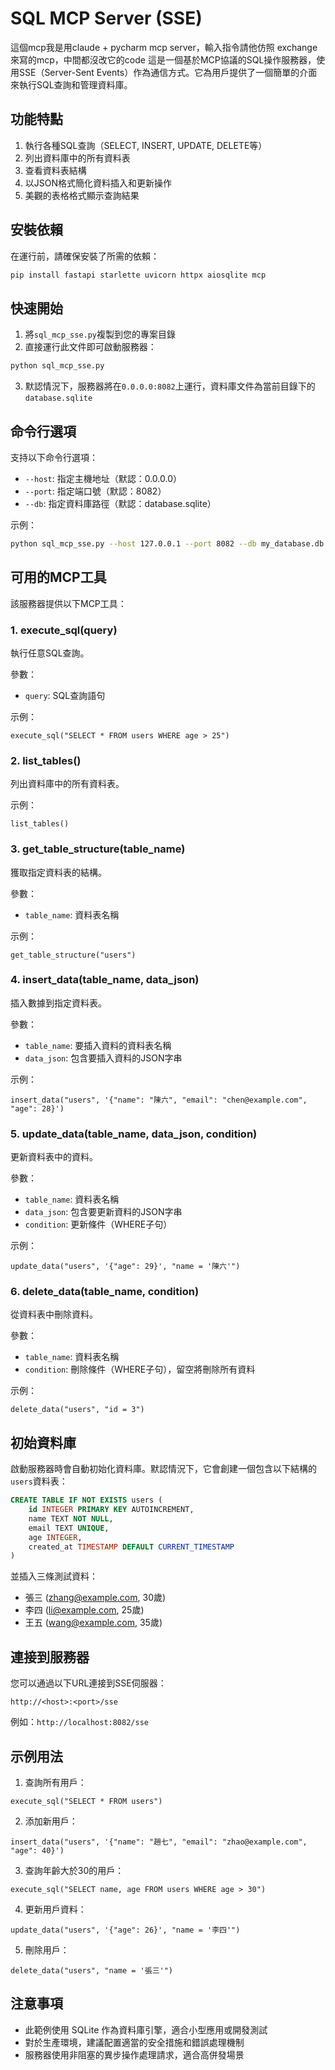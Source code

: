 # SQL MCP Server (SSE)
這個mcp我是用claude + pycharm mcp server，輸入指令請他仿照 exchange 來寫的mcp，中間都沒改它的code
這是一個基於MCP協議的SQL操作服務器，使用SSE（Server-Sent Events）作為通信方式。它為用戶提供了一個簡單的介面來執行SQL查詢和管理資料庫。

## 功能特點

1. 執行各種SQL查詢（SELECT, INSERT, UPDATE, DELETE等）
2. 列出資料庫中的所有資料表
3. 查看資料表結構
4. 以JSON格式簡化資料插入和更新操作
5. 美觀的表格格式顯示查詢結果

## 安裝依賴

在運行前，請確保安裝了所需的依賴：

```bash
pip install fastapi starlette uvicorn httpx aiosqlite mcp
```

## 快速開始

1. 將`sql_mcp_sse.py`複製到您的專案目錄
2. 直接運行此文件即可啟動服務器：

```bash
python sql_mcp_sse.py
```

3. 默認情況下，服務器將在`0.0.0.0:8082`上運行，資料庫文件為當前目錄下的`database.sqlite`

## 命令行選項

支持以下命令行選項：

- `--host`: 指定主機地址（默認：0.0.0.0）
- `--port`: 指定端口號（默認：8082）
- `--db`: 指定資料庫路徑（默認：database.sqlite）

示例：

```bash
python sql_mcp_sse.py --host 127.0.0.1 --port 8082 --db my_database.db
```

## 可用的MCP工具

該服務器提供以下MCP工具：

### 1. execute_sql(query)

執行任意SQL查詢。

參數：
- `query`: SQL查詢語句

示例：
```
execute_sql("SELECT * FROM users WHERE age > 25")
```

### 2. list_tables()

列出資料庫中的所有資料表。

示例：
```
list_tables()
```

### 3. get_table_structure(table_name)

獲取指定資料表的結構。

參數：
- `table_name`: 資料表名稱

示例：
```
get_table_structure("users")
```

### 4. insert_data(table_name, data_json)

插入數據到指定資料表。

參數：
- `table_name`: 要插入資料的資料表名稱
- `data_json`: 包含要插入資料的JSON字串

示例：
```
insert_data("users", '{"name": "陳六", "email": "chen@example.com", "age": 28}')
```

### 5. update_data(table_name, data_json, condition)

更新資料表中的資料。

參數：
- `table_name`: 資料表名稱
- `data_json`: 包含要更新資料的JSON字串
- `condition`: 更新條件（WHERE子句）

示例：
```
update_data("users", '{"age": 29}', "name = '陳六'")
```

### 6. delete_data(table_name, condition)

從資料表中刪除資料。

參數：
- `table_name`: 資料表名稱
- `condition`: 刪除條件（WHERE子句），留空將刪除所有資料

示例：
```
delete_data("users", "id = 3")
```

## 初始資料庫

啟動服務器時會自動初始化資料庫。默認情況下，它會創建一個包含以下結構的`users`資料表：

```sql
CREATE TABLE IF NOT EXISTS users (
    id INTEGER PRIMARY KEY AUTOINCREMENT,
    name TEXT NOT NULL,
    email TEXT UNIQUE,
    age INTEGER,
    created_at TIMESTAMP DEFAULT CURRENT_TIMESTAMP
)
```

並插入三條測試資料：
- 張三 (zhang@example.com, 30歲)
- 李四 (li@example.com, 25歲)
- 王五 (wang@example.com, 35歲)

## 連接到服務器

您可以通過以下URL連接到SSE伺服器：

```
http://<host>:<port>/sse
```

例如：`http://localhost:8082/sse`

## 示例用法

1. 查詢所有用戶：
```
execute_sql("SELECT * FROM users")
```

2. 添加新用戶：
```
insert_data("users", '{"name": "趙七", "email": "zhao@example.com", "age": 40}')
```

3. 查詢年齡大於30的用戶：
```
execute_sql("SELECT name, age FROM users WHERE age > 30")
```

4. 更新用戶資料：
```
update_data("users", '{"age": 26}', "name = '李四'")
```

5. 刪除用戶：
```
delete_data("users", "name = '張三'")
```

## 注意事項

- 此範例使用 SQLite 作為資料庫引擎，適合小型應用或開發測試
- 對於生產環境，建議配置適當的安全措施和錯誤處理機制
- 服務器使用非阻塞的異步操作處理請求，適合高併發場景
